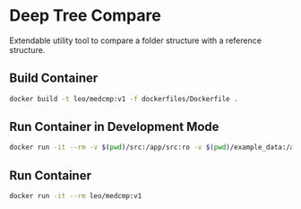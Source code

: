 # Deep Tree Compare

Extendable utility tool to compare a folder structure with a reference structure.

## Build Container

```bash
docker build -t leo/medcmp:v1 -f dockerfiles/Dockerfile .
```

## Run Container in Development Mode

```bash
docker run -it --rm -v $(pwd)/src:/app/src:ro -v $(pwd)/example_data:/app/test --entrypoint bash leo/medcmp:v1
```

## Run Container

```bash
docker run -it --rm leo/medcmp:v1
```
